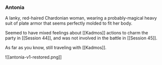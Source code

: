 ### Antonia

A lanky, red-haired Chardonian woman, wearing a probably-magical heavy suit of plate armor that seems perfectly molded to fit her body. 

Seemed to have mixed feelings about [[Kadmos]] actions to charm the party in [[Session 44]], and was not involved in the battle in [[Session 45]]. 

As far as you know, still traveling with [[Kadmos]]. 

![[antonia-v1-restored.png]]